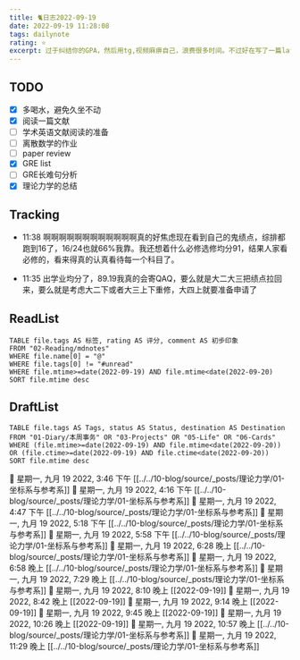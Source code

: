 ```yaml
---
title: 🐈日志2022-09-19
date: 2022-09-19 11:28:08
tags: dailynote
rating: ⭐️
excerpt: 过于纠结你的GPA，然后用tg,视频麻痹自己，浪费很多时间。不过好在写了一篇latex公式入门，开始熟悉起来了。
---
```

## TODO
- [x] 多喝水，避免久坐不动
- [x] 阅读一篇文献
- [ ] 学术英语文献阅读的准备
- [ ] 离散数学的作业
- [ ] paper review
- [x] GRE list
- [ ] GRE长难句分析
- [x] 理论力学的总结

## Tracking

- 11:38 啊啊啊啊啊啊啊啊啊啊啊啊真的好焦虑现在看到自己的鬼绩点，综排都跑到16了，16/24也就66%我靠。我还想着什么必修选修均分91，结果人家看必修的，看来得真的认真看待每一个科目了。

- 11:35 出学业均分了，89.19我真的会寄QAQ，要么就是大二大三把绩点拉回来，要么就是考虑大二下或者大三上下重修，大四上就要准备申请了


## ReadList 
<!--此处显示今日已阅读文献-->
```dataview
TABLE file.tags AS 标签, rating AS 评分, comment AS 初步印象
FROM "02-Reading/mdnotes"
WHERE file.name[0] = "@"
WHERE file.tags[0] != "#unread"
WHERE file.mtime>=date(2022-09-19) AND file.mtime<date(2022-09-20)
SORT file.mtime desc
```

## DraftList
<!--此处显示今日新增或修改的草稿或其它非文献笔记文件-->

```dataview
TABLE file.tags AS Tags, status AS Status, destination AS Destination
FROM "01-Diary/本周事务" OR "03-Projects" OR "05-Life" OR "06-Cards"
WHERE (file.mtime>=date(2022-09-19) AND file.mtime<date(2022-09-20)) OR (file.ctime>=date(2022-09-19) AND file.ctime<date(2022-09-20))
SORT file.mtime desc
```
🍅 星期一, 九月 19 2022, 3:46 下午 [[../../10-blog/source/_posts/理论力学/01-坐标系与参考系]]
🍅 星期一, 九月 19 2022, 4:16 下午 [[../../10-blog/source/_posts/理论力学/01-坐标系与参考系]]
🍅 星期一, 九月 19 2022, 4:47 下午 [[../../10-blog/source/_posts/理论力学/01-坐标系与参考系]]
🍅 星期一, 九月 19 2022, 5:18 下午 [[../../10-blog/source/_posts/理论力学/01-坐标系与参考系]]
🍅 星期一, 九月 19 2022, 5:58 下午 [[../../10-blog/source/_posts/理论力学/01-坐标系与参考系]]
🍅 星期一, 九月 19 2022, 6:28 晚上 [[../../10-blog/source/_posts/理论力学/01-坐标系与参考系]]
🍅 星期一, 九月 19 2022, 6:58 晚上 [[../../10-blog/source/_posts/理论力学/01-坐标系与参考系]]
🍅 星期一, 九月 19 2022, 7:29 晚上 [[../../10-blog/source/_posts/理论力学/01-坐标系与参考系]]
🍅 星期一, 九月 19 2022, 8:10 晚上 [[2022-09-19]]
🍅 星期一, 九月 19 2022, 8:42 晚上 [[2022-09-19]]
🍅 星期一, 九月 19 2022, 9:14 晚上 [[2022-09-19]]
🍅 星期一, 九月 19 2022, 9:45 晚上 [[2022-09-19]]
🍅 星期一, 九月 19 2022, 10:26 晚上 [[2022-09-19]]
🍅 星期一, 九月 19 2022, 10:57 晚上 [[../../10-blog/source/_posts/理论力学/01-坐标系与参考系]]
🍅 星期一, 九月 19 2022, 11:29 晚上 [[../../10-blog/source/_posts/理论力学/01-坐标系与参考系]]